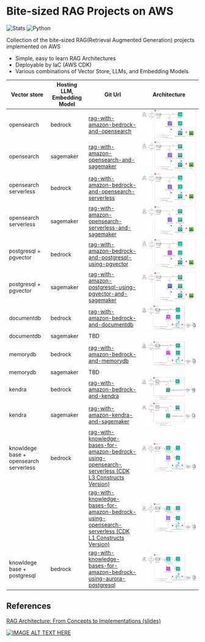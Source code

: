 # Bite-sized RAG Projects on AWS
![Stats](https://img.shields.io/badge/13-RAG_CDK_Projects-blue?style=for-the-badge)
![Python](https://img.shields.io/badge/python-3670A0?style=for-the-badge&logo=python&logoColor=ffdd54)

Collection of the bite-sized RAG(Retrieval Augmented Generation) projects implemented on AWS

- Simple, easy to learn RAG Architectures
- Deployable by IaC (AWS CDK)
- Various combinations of Vector Store, LLMs, and Embedding Models


| Vector store | Hosting LLM, Embedding Model | Git Url | Architecture |
|--------------|------------------------------|---------|--------------|
| opensearch | bedrock | [rag-with-amazon-bedrock-and-opensearch](https://github.com/aws-samples/aws-kr-startup-samples/tree/main/gen-ai/rag-with-amazon-bedrock-and-opensearch) | ![](./images/rag_with_bedrock_and_opensearch_arch.svg) |
| opensearch | sagemaker | [rag-with-amazon-opensearch-and-sagemaker](https://github.com/aws-samples/rag-with-amazon-opensearch-and-sagemaker) | ![](./images/rag_with_opensearch_and_sagemaker_arch.svg) |
| opensearch serverless | bedrock | [rag-with-amazon-bedrock-and-opensearch-serverless](https://github.com/aws-samples/aws-kr-startup-samples/tree/main/gen-ai/rag-with-amazon-bedrock-and-opensearch-serverless) | ![](./images/rag_with_bedrock_and_opensearch_serverless_arch.svg) |
| opensearch serverless | sagemaker | [rag-with-amazon-opensearch-serverless-and-sagemaker](https://github.com/aws-samples/rag-with-amazon-opensearch-serverless-and-sagemaker) | ![](./images/rag_with_opensearch_serverless_and_sagemaker_arch.svg) |
| postgresql + pgvector | bedrock | [rag-with-amazon-bedrock-and-postgresql-using-pgvector](https://github.com/aws-samples/aws-kr-startup-samples/tree/main/gen-ai/rag-with-amazon-bedrock-and-postgresql-using-pgvector) | ![](./images/rag_with_bedrock_and_postgres_pgvector_arch.svg) |
| postgresql + pgvector | sagemaker | [rag-with-amazon-postgresql-using-pgvector-and-sagemaker](https://github.com/aws-samples/rag-with-amazon-postgresql-using-pgvector) | ![](./images/rag_with_postgres_pgvector_and_sagemaker_arch.svg) |
| documentdb | bedrock | [rag-with-amazon-bedrock-and-documentdb](https://github.com/aws-samples/rag-with-amazon-bedrock-and-documentdb) | ![](./images/rag_with_bedrock_and_docdb_arch.svg) |
| documentdb | sagemaker | TBD |
| memorydb | bedrock | [rag-with-amazon-bedrock-and-memorydb](https://github.com/aws-samples/rag-with-amazon-bedrock-and-memorydb) | ![](./images/rag_with_bedrock_and_memorydb_arch.svg) |
| memorydb | sagemaker | TBD | |
| kendra | bedrock | [rag-with-amazon-bedrock-and-kendra](https://github.com/aws-samples/qa-app-with-rag-using-amazon-bedrock-and-kendra) | ![](./images/rag_with_bedrock_and_kendra_arch.svg) |
| kendra | sagemaker | [rag-with-amazon-kendra-and-sagemaker](https://github.com/aws-samples/aws-kr-startup-samples/tree/main/gen-ai/rag-with-amazon-kendra-and-sagemaker) | ![](./images/rag_with_kendra_and_sagemaker_arch.svg) |
| knowldege base + opensearch serverless | bedrock | [rag-with-knowledge-bases-for-amazon-bedrock-using-opensearch-serverless (CDK L3 Constructs Version)](https://github.com/aws-samples/aws-kr-startup-samples/tree/main/gen-ai/rag-with-knowledge-bases-for-amazon-bedrock-using-gen-ai-cdk-constructs) | ![](./images/rag_with_kb_for_bedrock_opensearch_serverless_cdk_L3_arch.svg) |
| |  | [rag-with-knowledge-bases-for-amazon-bedrock-using-opensearch-serverless (CDK L1 Constructs Version)](https://github.com/aws-samples/aws-kr-startup-samples/tree/main/gen-ai/rag-with-knowledge-bases-for-amazon-bedrock) | ![](./images/rag_with_kb_for_bedrock_opensearch_serverless_cdk_L1_arch.svg) |
|knowldege base + postgresql | bedrock | [rag-with-knowledge-bases-for-amazon-bedrock-using-aurora-postgresql](https://github.com/aws-samples/aws-kr-startup-samples/tree/main/gen-ai/rag-with-knowledge-bases-for-amazon-bedrock-using-aurora-postgresql) | ![](./images/rag_with_kb_for_bedrock_aurora_postgresql_pgvector_arch.svg) |


## References

[RAG Architecture: From Concepts to Implementations (slides)](https://speakerdeck.com/ksmin23/rag-akitegceo-gaenyeombuteo-guhyeonggaji)

[![IMAGE ALT TEXT HERE](https://img.youtube.com/vi/zI7rin2S_Ak/0.jpg)](https://www.youtube.com/watch?v=zI7rin2S_Ak)
